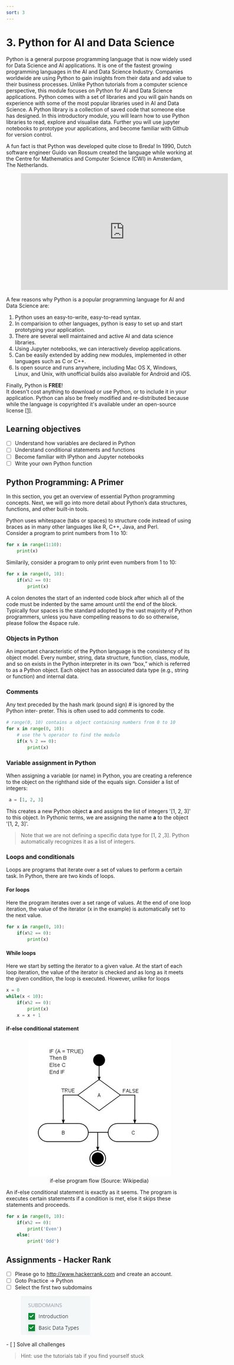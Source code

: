```yaml
---
sort: 3
---
```


# 3. Python for AI and Data Science

Python is a general purpose programming language that is now widely used for Data Science and AI applications. It is one of the fastest growing programming languages in the AI and Data Science Industry. Companies worldwide are using Python to gain insights from their data and add value to their business processes. Unlike Python tutorials from a computer science perspective, this module focuses on Python for AI and Data Science applications. Python comes with a set of libraries and you will gain hands on experience with some of the most popular libraries used in AI and Data Science. A Python library is a collection of saved code that someone else has designed. In this introductory module, you will learn how to use Python libraries to read, explore and visualise data. Further you will use jupyter notebooks to prototype your applications, and become familiar with Github for version control.

A fun fact is that Python was developed quite close to Breda! In 1990, Dutch software engineer Guido van Rossum created the language while working at the Centre for Mathematics and Computer Science (CWI) in Amsterdam, The Netherlands.

<!-- blank line -->
<figure class="video_container">
<center>
<iframe width="560" height="315" src="https://www.youtube-nocookie.com/embed/7kn7NtlV6g0?controls=0" title="YouTube video player" frameborder="0" allow="accelerometer; autoplay; clipboard-write; encrypted-media; gyroscope; picture-in-picture" allowfullscreen></iframe>
</center>
</figure>
<!-- blank line -->

A few reasons why Python is a popular programming language for AI and Data Science are:
1. Python uses an easy-to-write, easy-to-read syntax.
2. In comparision to other languages, python is easy to set up and start prototyping your application.
3. There are several well maintained and active AI and data science libraries.
4. Using Jupyter notebooks, we can interactively develop applications.
5. Can be easily extended by adding new modules, implemented in other languages such as C or C++.
6. Is open source and runs anywhere, including Mac OS X, Windows, Linux, and Unix, with unofficial builds also available for Android and iOS.

Finally, Python is **FREE**!<br> It doesn't cost anything to download or use Python, or to include it in your application. Python can also be freely modified and re-distributed because while the language is copyrighted it's available under an open-source license [[1]](#1).

## Learning objectives
- [ ] Understand how variables are declared in Python
- [ ] Understand conditional statements and functions
- [ ] Become familiar with IPython and Jupyter notebooks
- [ ] Write your own Python function

## Python Programming: A Primer
In this section, you get an overview of essential Python programming concepts. Next, we will go into more detail about Python’s
data structures, functions, and other built-in tools.

Python uses whitespace (tabs or spaces) to structure code instead of using braces as in
many other languages like R, C++, Java, and Perl.
<br>
Consider a program to print numbers from 1 to 10:

```Python
for x in range(1:10):
    print(x)
```

Similarily, consider a program to only print even numbers from 1 to 10:

```Python
for x in range(0, 10):
    if(x%2 == 0):
        print(x)
```

A colon denotes the start of an indented code block after which all of the code must
be indented by the same amount until the end of the block. Typically four spaces is
the standard adopted by the vast majority of Python programmers, unless you have compelling reasons to do so otherwise, please follow the 4space rule.

### Objects in Python
An important characteristic of the Python language is the consistency of its object
model. Every number, string, data structure, function, class, module, and so on exists
in the Python interpreter in its own “box,” which is referred to as a Python object.
Each object has an associated data type (e.g., string or function) and internal data.

### Comments
Any text preceded by the hash mark (pound sign) # is ignored by the Python inter‐
preter. This is often used to add comments to code.

```Python
# range(0, 10) contains a object containing numbers from 0 to 10
for x in range(0, 10):
    # use the % operator to find the modulo
    if(x % 2 == 0):
        print(x)
```

### Variable assignment in Python
When assigning a variable (or name) in Python, you are creating a reference to the
object on the righthand side of the equals sign. Consider a list of
integers:

```Python
 a = [1, 2, 3]
```

This creates a new Python object **a** and assigns the list of integers '[1, 2, 3]'
to this object. In Pythonic terms, we are assigning the name **a** to the object
'[1, 2, 3]'.

> Note that we are not defining a specific data type for [1, 2 ,3].
> Python automatically recognizes it as a list of integers.

### Loops and conditionals
Loops are programs that iterate over a set of values to perform a certain task.
In Python, there are two kinds of loops.

#### For loops
Here the program iterates over a set range of values. At the end of one loop
iteration, the value of the iterator (x in the example) is automatically set to the next value.

```Python
for x in range(0, 10):
    if(x%2 == 0):
        print(x)
```

#### While loops
Here we start by setting the iterator to a given value. At the start of each loop
iteration, the value of the iterator is checked and as long as it meets the given condition, the loop is executed. However, unlike for loops

```Python
x = 0
while(x < 10):
    if(x%2 == 0):
        print(x)
    x = x + 1
```

#### if-else conditional statement

<figure>
    <center>
    <img src=".\assets\ifelse.PNG" />
    <figcaption>if-else program flow (Source: Wikipedia)</figcaption>
    </center>
</figure>


An if-else conditional statement is exactly as it seems. The program is executes certain statements if a condition is met, else it skips these statements and proceeds.

```Python
for x in range(0, 10):
    if(x%2 == 0):
        print('Even')
    else:
        print('Odd')
```

## Assignments - Hacker Rank

- [ ] Please go to <http://www.hackerrank.com> and create an account.
- [ ] Goto Practice -> Python
- [ ] Select the first two subdomains
<figure>
    <img src=".\assets\hackerRank.PNG" />
    <figcaption></figcaption>    
</figure>
- [ ] Solve all challenges

> Hint: use the tutorials tab if you find yourself stuck
